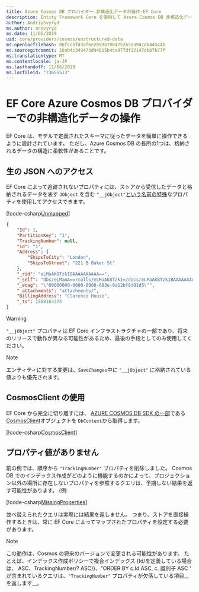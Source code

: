 ```yaml
---
title: Azure Cosmos DB プロバイダー-非構造化データの操作-EF Core
description: Entity Framework Core を使用して Azure Cosmos DB 非構造化データを操作する方法
author: AndriySvyryd
ms.author: ansvyryd
ms.date: 11/05/2019
uid: core/providers/cosmos/unstructured-data
ms.openlocfilehash: 0bfccbfd3af6e209967004752b5a3947d644544b
ms.sourcegitcommit: 18ab4c349473d94b15b4ca977df12147db07b77f
ms.translationtype: MT
ms.contentlocale: ja-JP
ms.lasthandoff: 11/06/2019
ms.locfileid: "73655513"
---
```

# <a name="working-with-unstructured-data-in-ef-core-azure-cosmos-db-provider"></a>EF Core Azure Cosmos DB プロバイダーでの非構造化データの操作

EF Core は、モデルで定義されたスキーマに従ったデータを簡単に操作できるように設計されています。 ただし、Azure Cosmos DB の長所の1つは、格納されるデータの構造に柔軟性があることです。

## <a name="accessing-the-raw-json"></a>生の JSON へのアクセス

EF Core によって追跡されないプロパティには、ストアから受信したデータと格納されるデータを表す `JObject` を含む `"__jObject"`[という名前の特殊](../../modeling/shadow-properties.md)なプロパティを使用してアクセスできます。

[!code-csharp[Unmapped](../../../../samples/core/Cosmos/UnstructuredData/Sample.cs?highlight=23,24&name=Unmapped)]

``` json
{
    "Id": 1,
    "PartitionKey": "1",
    "TrackingNumber": null,
    "id": "1",
    "Address": {
        "ShipsToCity": "London",
        "ShipsToStreet": "221 B Baker St"
    },
    "_rid": "eLMaAK8TzkIBAAAAAAAAAA==",
    "_self": "dbs/eLMaAA==/colls/eLMaAK8TzkI=/docs/eLMaAK8TzkIBAAAAAAAAAA==/",
    "_etag": "\"00000000-0000-0000-683e-0a12bf8d01d5\"",
    "_attachments": "attachments/",
    "BillingAddress": "Clarence House",
    "_ts": 1568164374
}
```

> [!WARNING]
> `"__jObject"` プロパティは EF Core インフラストラクチャの一部であり、将来のリリースで動作が異なる可能性があるため、最後の手段としてのみ使用してください。

> [!NOTE]
> エンティティに対する変更は、`SaveChanges`中に `"__jObject"` に格納されている値よりも優先されます。

## <a name="using-cosmosclient"></a>CosmosClient の使用

EF Core から完全に切り離すには、 [AZURE COSMOS DB SDK の一部](/azure/cosmos-db/sql-api-get-started)である[CosmosClient](/dotnet/api/Microsoft.Azure.Cosmos.CosmosClient)オブジェクトを `DbContext`から取得します。

[!code-csharp[CosmosClient](../../../../samples/core/Cosmos/UnstructuredData/Sample.cs?highlight=3&name=CosmosClient)]

## <a name="missing-property-values"></a>プロパティ値がありません

前の例では、順序から `"TrackingNumber"` プロパティを削除しました。 Cosmos DB でのインデックス作成がどのように機能するのかによって、プロジェクション以外の場所に存在しないプロパティを参照するクエリは、予期しない結果を返す可能性があります。 (例:

[!code-csharp[MissingProperties](../../../../samples/core/Cosmos/UnstructuredData/Sample.cs?name=MissingProperties)]

並べ替えられたクエリは実際には結果を返しません。 つまり、ストアを直接操作するときは、常に EF Core によってマップされたプロパティを設定する必要があります。

> [!NOTE]
> この動作は、Cosmos の将来のバージョンで変更される可能性があります。 たとえば、インデックス作成ポリシーで複合インデックス {Id/を定義している場合は、 ASC、TrackingNumber/? ASC)}、"ORDER BY c.Id ASC, c. 識別子 ASC ' が含まれているクエリは、`"TrackingNumber"` プロパティが欠落している項目__を返します__。
